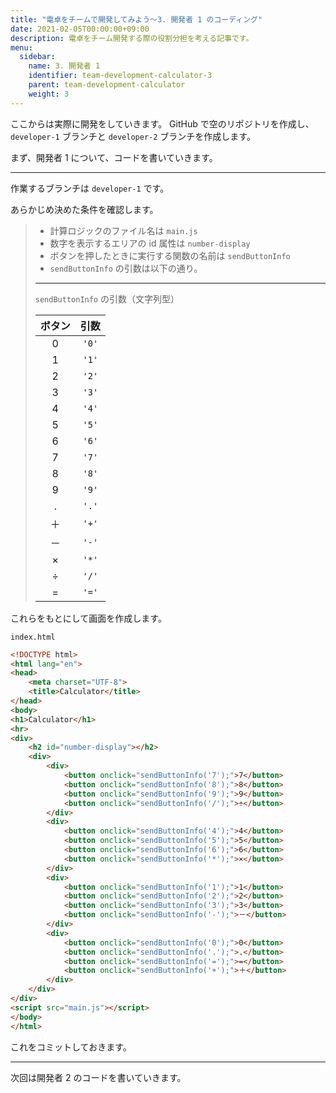 ```yaml
---
title: "電卓をチームで開発してみよう～3. 開発者 1 のコーディング"
date: 2021-02-05T00:00:00+09:00
description: 電卓をチーム開発する際の役割分担を考える記事です。
menu:
  sidebar:
    name: 3. 開発者 1
    identifier: team-development-calculator-3
    parent: team-development-calculator
    weight: 3
---
```


ここからは実際に開発をしていきます。
GitHub で空のリポジトリを作成し、`developer-1` ブランチと `developer-2` ブランチを作成します。

まず、開発者 1 について、コードを書いていきます。

---

作業するブランチは `developer-1` です。

あらかじめ決めた条件を確認します。

> - 計算ロジックのファイル名は `main.js`
> - 数字を表示するエリアの id 属性は `number-display`
> - ボタンを押したときに実行する関数の名前は `sendButtonInfo`
> - `sendButtonInfo` の引数は以下の通り。
> 
> ---
> 
> `sendButtonInfo` の引数（文字列型）
> 
> |ボタン|引数|
> |:---:|:---:|
> |0|`'0'`|
> |1|`'1'`|
> |2|`'2'`|
> |3|`'3'`|
> |4|`'4'`|
> |5|`'5'`|
> |6|`'6'`|
> |7|`'7'`|
> |8|`'8'`|
> |9|`'9'`|
> |.|`'.'`|
> |＋|`'+'`|
> |－|`'-'`|
> |×|`'*'`|
> |÷|`'/'`|
> |=|`'='`|

これらをもとにして画面を作成します。

`index.html`

```html
<!DOCTYPE html>
<html lang="en">
<head>
    <meta charset="UTF-8">
    <title>Calculator</title>
</head>
<body>
<h1>Calculator</h1>
<hr>
<div>
    <h2 id="number-display"></h2>
    <div>
        <div>
            <button onclick="sendButtonInfo('7');">7</button>
            <button onclick="sendButtonInfo('8');">8</button>
            <button onclick="sendButtonInfo('9');">9</button>
            <button onclick="sendButtonInfo('/');">÷</button>
        </div>
        <div>
            <button onclick="sendButtonInfo('4');">4</button>
            <button onclick="sendButtonInfo('5');">5</button>
            <button onclick="sendButtonInfo('6');">6</button>
            <button onclick="sendButtonInfo('*');">×</button>
        </div>
        <div>
            <button onclick="sendButtonInfo('1');">1</button>
            <button onclick="sendButtonInfo('2');">2</button>
            <button onclick="sendButtonInfo('3');">3</button>
            <button onclick="sendButtonInfo('-');">－</button>
        </div>
        <div>
            <button onclick="sendButtonInfo('0');">0</button>
            <button onclick="sendButtonInfo('.');">.</button>
            <button onclick="sendButtonInfo('=');">=</button>
            <button onclick="sendButtonInfo('+');">＋</button>
        </div>
    </div>
</div>
<script src="main.js"></script>
</body>
</html>
```

これをコミットしておきます。

---

次回は開発者 2 のコードを書いていきます。
